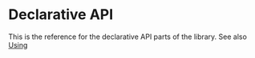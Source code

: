 # Declarative API

This is the reference for the declarative API parts of the library. See also [Using ]()
